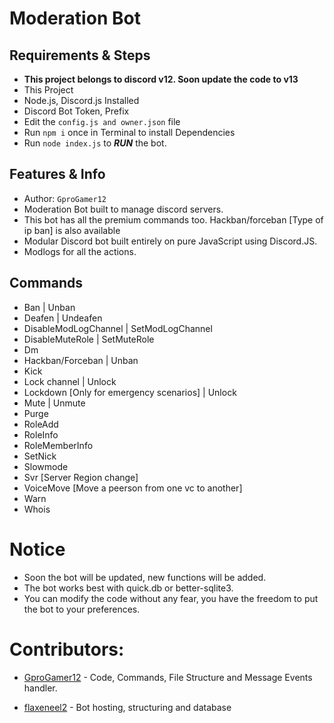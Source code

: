# Moderation Bot

## Requirements & Steps
* **This project belongs to discord v12. Soon update the code to v13**
* This Project
* Node.js, Discord.js Installed
* Discord Bot Token, Prefix
* Edit the `config.js and owner.json` file
* Run `npm i` once in Terminal to install Dependencies
* Run `node index.js` to ***RUN*** the bot.

## Features & Info
* Author: `GproGamer12`
* Moderation Bot built to manage discord servers.
* This bot has all the premium commands too. Hackban/forceban [Type of ip ban] is also available
* Modular Discord bot built entirely on pure JavaScript using Discord.JS.
* Modlogs for all the actions.

## Commands
* Ban | Unban
* Deafen | Undeafen
* DisableModLogChannel | SetModLogChannel
* DisableMuteRole | SetMuteRole
* Dm 
* Hackban/Forceban | Unban
* Kick
* Lock channel | Unlock
* Lockdown [Only for emergency scenarios] | Unlock
* Mute | Unmute
* Purge
* RoleAdd
* RoleInfo
* RoleMemberInfo
* SetNick
* Slowmode
* Svr [Server Region change]
* VoiceMove [Move a peerson from one vc to another]
* Warn
* Whois

# Notice
 * Soon the bot will be updated, new functions will be added.
 * The bot works best with quick.db or better-sqlite3.
 * You can modify the code without any fear, you have the freedom to put the bot to your preferences.

# Contributors:
 * [GproGamer12](https://github.com/GproGamer12) - Code, Commands, File Structure and Message Events handler.

 * [flaxeneel2](https://github.com/flaxeneel2) - Bot hosting, structuring and database
